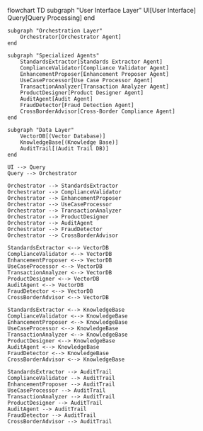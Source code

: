 flowchart TD
    subgraph "User Interface Layer"
        UI[User Interface]
        Query[Query Processing]
    end
    
    subgraph "Orchestration Layer"
        Orchestrator[Orchestrator Agent]
    end
    
    subgraph "Specialized Agents"
        StandardsExtractor[Standards Extractor Agent]
        ComplianceValidator[Compliance Validator Agent]
        EnhancementProposer[Enhancement Proposer Agent]
        UseCaseProcessor[Use Case Processor Agent]
        TransactionAnalyzer[Transaction Analyzer Agent]
        ProductDesigner[Product Designer Agent]
        AuditAgent[Audit Agent]
        FraudDetector[Fraud Detection Agent]
        CrossBorderAdvisor[Cross-Border Compliance Agent]
    end
    
    subgraph "Data Layer"
        VectorDB[(Vector Database)]
        KnowledgeBase[(Knowledge Base)]
        AuditTrail[(Audit Trail DB)]
    end
    
    UI --> Query
    Query --> Orchestrator
    
    Orchestrator --> StandardsExtractor
    Orchestrator --> ComplianceValidator
    Orchestrator --> EnhancementProposer
    Orchestrator --> UseCaseProcessor
    Orchestrator --> TransactionAnalyzer
    Orchestrator --> ProductDesigner
    Orchestrator --> AuditAgent
    Orchestrator --> FraudDetector
    Orchestrator --> CrossBorderAdvisor
    
    StandardsExtractor <--> VectorDB
    ComplianceValidator <--> VectorDB
    EnhancementProposer <--> VectorDB
    UseCaseProcessor <--> VectorDB
    TransactionAnalyzer <--> VectorDB
    ProductDesigner <--> VectorDB
    AuditAgent <--> VectorDB
    FraudDetector <--> VectorDB
    CrossBorderAdvisor <--> VectorDB
    
    StandardsExtractor <--> KnowledgeBase
    ComplianceValidator <--> KnowledgeBase
    EnhancementProposer <--> KnowledgeBase
    UseCaseProcessor <--> KnowledgeBase
    TransactionAnalyzer <--> KnowledgeBase
    ProductDesigner <--> KnowledgeBase
    AuditAgent <--> KnowledgeBase
    FraudDetector <--> KnowledgeBase
    CrossBorderAdvisor <--> KnowledgeBase
    
    StandardsExtractor --> AuditTrail
    ComplianceValidator --> AuditTrail
    EnhancementProposer --> AuditTrail
    UseCaseProcessor --> AuditTrail
    TransactionAnalyzer --> AuditTrail
    ProductDesigner --> AuditTrail
    AuditAgent --> AuditTrail
    FraudDetector --> AuditTrail
    CrossBorderAdvisor --> AuditTrail